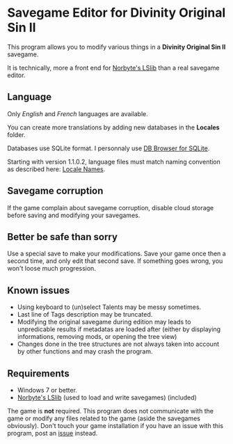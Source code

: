 # Savegame Editor for Divinity Original Sin II

This program allows you to modify various things in a **Divinity Original Sin II** savegame.

It is technically, more a front end for [Norbyte's LSlib](https://github.com/Norbyte/lslib) than a real savegame editor.


## Language

Only _English_ and _French_ languages are available.

You can create more translations by adding new databases in the **Locales** folder.

Databases use SQLite format. I personnaly use [DB Browser for SQLite](https://sqlitebrowser.org/).

Starting with version 1.1.0.2, language files must match naming convention as described here: [Locale Names](https://docs.microsoft.com/en-us/windows/win32/intl/locale-names).


## Savegame corruption

If the game complain about savegame corruption, disable cloud storage before saving and modifying your savegames.


## Better be safe than sorry

Use a special save to make your modifications. Save your game once then a second time, and only edit that second save. If something goes wrong, you won't loose much progression.


## Known issues

- Using keyboard to (un)select Talents may be messy sometimes.
- Last line of Tags description may be truncated.
- Modifying the original savegame during edition may leads to unpredicable results if metadatas are loaded after (either by displaying informations, removing mods, or opening the tree view)
- Changes done in the tree structures are not always taken into account by other functions and may crash the program.


## Requirements

- Windows 7 or better.
- [Norbyte's LSlib](https://github.com/Norbyte/lslib) (used to load and write savegames) (included)

The game is **not** required. This program does not communicate with the game or modify any files related to the game (aside the savegames obviously). Don't touch your game installation if you have an issue with this program, post an [issue](https://github.com/NovFR/DoS-2-Savegame-Editor/issues) instead.

